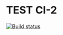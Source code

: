 # TEST CI-2

[![Build status](https://ci.appveyor.com/api/projects/status/dybg9hs3m7fig28i?svg=true)](https://ci.appveyor.com/project/Yaraspik/test-ci-2)